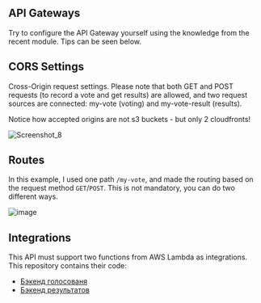 ## API Gateways

Try to configure the API Gateway yourself using the knowledge from the recent module. Tips can be seen below.

## CORS Settings
Cross-Origin request settings. Please note that both GET and POST requests (to record a vote and get results) are allowed, and two request sources are connected: my-vote (voting) and my-vote-result (results).

Notice how accepted origins are not s3 buckets - but only 2 cloudfronts!

![Screenshot_8](https://user-images.githubusercontent.com/4441068/213271979-4f02d074-434b-4dc0-ab67-d68e54af215c.png)


## Routes

In this example, I used one path `/my-vote`, and made the routing based on the request method `GET`/`POST`. This is not mandatory, you can do two different ways.

![image](https://user-images.githubusercontent.com/1742301/106399262-dfff2d80-6417-11eb-9222-45eea37637e2.png)

## Integrations

This API must support two functions from AWS Lambda as integrations. This repository contains their code:

* [Бэкенд голосованя](../voting-backend)
* [Бэкенд результатов](../result-backend)
